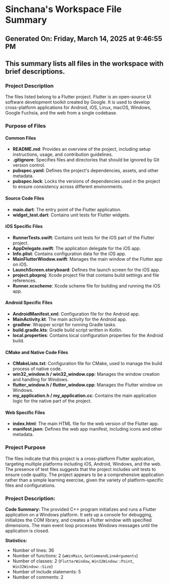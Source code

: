 # Sinchana's Workspace File Summary
## Generated On: Friday, March 14, 2025 at 9:46:55 PM
This summary lists all files in the workspace with brief descriptions.
---
### Project Description
The files listed belong to a Flutter project. Flutter is an open-source UI software development toolkit created by Google. It is used to develop cross-platform applications for Android, iOS, Linux, macOS, Windows, Google Fuchsia, and the web from a single codebase.

### Purpose of Files

#### Common Files
- **README.md**: Provides an overview of the project, including setup instructions, usage, and contribution guidelines.
- **.gitignore**: Specifies files and directories that should be ignored by Git version control.
- **pubspec.yaml**: Defines the project's dependencies, assets, and other metadata.
- **pubspec.lock**: Locks the versions of dependencies used in the project to ensure consistency across different environments.

#### Source Code Files
- **main.dart**: The entry point of the Flutter application.
- **widget_test.dart**: Contains unit tests for Flutter widgets.

#### iOS Specific Files
- **RunnerTests.swift**: Contains unit tests for the iOS part of the Flutter project.
- **AppDelegate.swift**: The application delegate for the iOS app.
- **Info.plist**: Contains configuration data for the iOS app.
- **MainFlutterWindow.swift**: Manages the main window of the Flutter app on iOS.
- **LaunchScreen.storyboard**: Defines the launch screen for the iOS app.
- **project.pbxproj**: Xcode project file that contains build settings and file references.
- **Runner.xcscheme**: Xcode scheme file for building and running the iOS app.

#### Android Specific Files
- **AndroidManifest.xml**: Configuration file for the Android app.
- **MainActivity.kt**: The main activity for the Android app.
- **gradlew**: Wrapper script for running Gradle tasks.
- **build.gradle.kts**: Gradle build script written in Kotlin.
- **local.properties**: Contains local configuration properties for the Android build.

#### CMake and Native Code Files
- **CMakeLists.txt**: Configuration file for CMake, used to manage the build process of native code.
- **win32_window.h / win32_window.cpp**: Manages the window creation and handling for Windows.
- **flutter_window.h / flutter_window.cpp**: Manages the Flutter window on Windows.
- **my_application.h / my_application.cc**: Contains the main application logic for the native part of the project.

#### Web Specific Files
- **index.html**: The main HTML file for the web version of the Flutter app.
- **manifest.json**: Defines the web app manifest, including icons and other metadata.

### Project Purpose
The files indicate that this project is a cross-platform Flutter application, targeting multiple platforms including iOS, Android, Windows, and the web. The presence of test files suggests that the project includes unit tests to ensure code quality. The project appears to be a comprehensive application rather than a simple learning exercise, given the variety of platform-specific files and configurations. 
### Project Description:
 **Code Summary:**
The provided C++ program initializes and runs a Flutter application on a Windows platform. It sets up a console for debugging, initializes the COM library, and creates a Flutter window with specified dimensions. The main event loop processes Windows messages until the application is closed.

**Statistics:**
- Number of lines: 36
- Number of functions: 2 (`wWinMain`, `GetCommandLineArguments`)
- Number of classes: 2 (`FlutterWindow`, `Win32Window::Point`, `Win32Window::Size`)
- Number of include statements: 5
- Number of comments: 2
